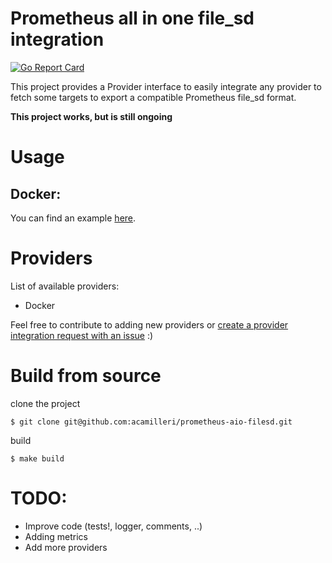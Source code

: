 # Prometheus all in one file_sd integration

[![Go Report Card](https://goreportcard.com/badge/github.com/acamilleri/prometheus-aio-filesd)](https://goreportcard.com/report/github.com/acamilleri/prometheus-aio-filesd)

This project provides a Provider interface to easily integrate any provider
to fetch some targets to export a compatible Prometheus file_sd format.

**This project works, but is still ongoing**

# Usage

## Docker:

You can find an example [here](./examples/docker-compose).

# Providers

List of available providers:
- Docker

Feel free to contribute to adding new providers or [create a provider integration request with an issue](https://github.com/acamilleri/prometheus-aio-filesd/issues/new?assignees=&labels=provider%2Frequest&template=provider-request.md&title=%5BProvider%5D+Add+...) :)

# Build from source

clone the project
```
$ git clone git@github.com:acamilleri/prometheus-aio-filesd.git
```

build
```
$ make build
```

# TODO:
- Improve code (tests!, logger, comments, ..)
- Adding metrics
- Add more providers
